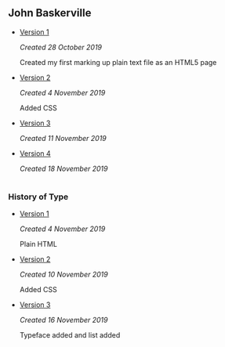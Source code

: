 # <h2>John Baskerville</h2>



- [Version 1](https://jessicaw89.github.io/john_baskerville/johnbaskerville.html)

    *Created 28 October 2019*
    
    Created my first marking up plain text file as an HTML5 page


- [Version 2](https://jessicaw89.github.io/john_baskerville/johnbaskerville2.html)

    *Created 4 November 2019*
    
    Added CSS

- [Version 3](https://jessicaw89.github.io/john_baskerville/johnbaskerville3.html)

    *Created 11 November 2019*
    
- [Version 4](https://jessicaw89.github.io/john_baskerville/johnbaskerville4.html) 

    *Created 18 November 2019*
    
# <h3>History of Type</h3>

- [Version 1](https://jessicaw89.github.io/john_baskerville/history1.html)

    *Created 4 November 2019*
    
    Plain HTML

- [Version 2](https://jessicaw89.github.io/john_baskerville/history2.html)

    *Created 10 November 2019*
    
    Added CSS

- [Version 3](https://jessicaw89.github.io/john_baskerville/history3.html)    

    *Created 16 November 2019*
    
    Typeface added and list added